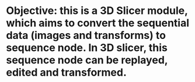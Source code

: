 # Objective: this is a 3D Slicer module, which aims to convert the sequential data (images and transforms) to sequence node. In 3D slicer, this sequence node can be replayed, edited and transformed.

